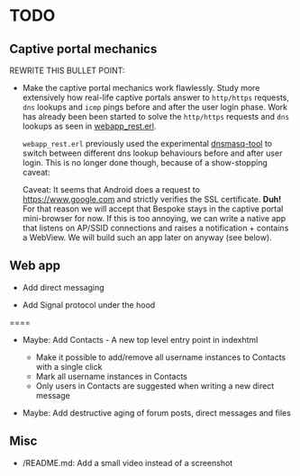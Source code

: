 # TODO

## Captive portal mechanics

REWRITE THIS BULLET POINT:

* Make the captive portal mechanics work flawlessly. Study more
  extensively how real-life captive portals answer to `http/https`
  requests, `dns` lookups and `icmp` pings before and after the user
  login phase. Work has already been been started to solve the
  `http/https` requests and `dns` lookups as seen in
  [webapp_rest.erl](lib/webapp/src/webapp_rest.erl).

  `webapp_rest.erl` previously used the experimental
  [dnsmasq-tool](lib/main/bin/dnsmasq-tool) to switch between different
  dns lookup behaviours before and after user login. This is no longer
  done though, because of a show-stopping caveat:

  Caveat: It seems that Android does a request to
  https://www.google.com and strictly verifies the SSL
  certificate. **Duh!** For that reason we will accept that Bespoke
  stays in the captive portal mini-browser for now. If this is too
  annoying, we can write a native app that listens on AP/SSID
  connections and raises a notification + contains a WebView. We will
  build such an app later on anyway (see below).

## Web app

* Add direct messaging

* Add Signal protocol under the hood

====

* Maybe: Add Contacts - A new top level entry point in indexhtml

  - Make it possible to add/remove all username instances to Contacts with a
    single click
  - Mark all username instances in Contacts
  - Only users in Contacts are suggested when writing a new direct message

* Maybe: Add destructive aging of forum posts, direct messages and files

## Misc

- /README.md: Add a small video instead of a screenshot
